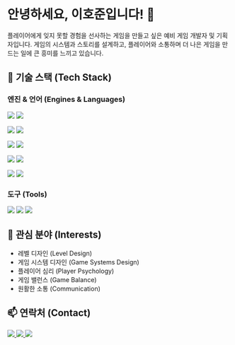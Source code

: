 # 안녕하세요, 이호준입니다! 👋

플레이어에게 잊지 못할 경험을 선사하는 게임을 만들고 싶은 예비 게임 개발자 및 기획자입니다.
게임의 시스템과 스토리를 설계하고, 플레이어와 소통하며 더 나은 게임을 만드는 일에 큰 흥미를 느끼고 있습니다.

## 🚀 기술 스택 (Tech Stack)

### 엔진 & 언어 (Engines & Languages)
<p>
  <img src="https://img.shields.io/badge/Unity-100000?style=for-the-badge&logo=unity&logoColor=white">
  <img src="https://img.shields.io/badge/C%23-239120?style=for-the-badge&logo=c-sharp&logoColor=white">
</p>
<p>
  <img src="https://img.shields.io/badge/Unreal Engine-313131?style=for-the-badge&logo=unrealengine&logoColor=white">
  <img src="https://img.shields.io/badge/C%2B%2B-00599C?style=for-the-badge&logo=c%2B%2B&logoColor=white">
</p>
<p>
  <img src="https://img.shields.io/badge/Godot Engine-478CB0?style=for-the-badge&logo=godotengine&logoColor=white">
  <img src="https://img.shields.io/badge/GDScript-478CB0?style=for-the-badge&logo=godot-engine&logoColor=white">
</p>
<p>
  <img src="https://img.shields.io/badge/LÖVE-000000?style=for-the-badge&logo=love2d&logoColor=white">
  <img src="https://img.shields.io/badge/Lua-2C2D72?style=for-the-badge&logo=lua&logoColor=white">
</p>
<p>
  <img src="https://img.shields.io/badge/Python-3776AB?style=for-the-badge&logo=python&logoColor=white">
  <img src="https://img.shields.io/badge/Pygame-6EB43F?style=for-the-badge">
</p>

### 도구 (Tools)
<p>
  <img src="https.img.shields.io/badge/Git-F05032?style=for-the-badge&logo=git&logoColor=white">
  <img src="https://img.shields.io/badge/VS Code-007ACC?style=for-the-badge&logo=visualstudiocode&logoColor=white">
  <img src="https://img.shields.io/badge/GraphicsGale-5a94a8?style=for-the-badge">
</p>

## 🌱 관심 분야 (Interests)
- 레벨 디자인 (Level Design)
- 게임 시스템 디자인 (Game Systems Design)
- 플레이어 심리 (Player Psychology)
- 게임 밸런스 (Game Balance)
- 원활한 소통 (Communication)

## 📫 연락처 (Contact)
<p>
  <a href="https://hojun.github.io">
    <img src="https://img.shields.io/badge/Blog-1e90ff?style=for-the-badge&logo=blogger&logoColor=white">
  </a>
  <a href="mailto:hojun313@naver.com">
    <img src="https://img.shields.io/badge/Email-ea4335?style=for-the-badge&logo=gmail&logoColor=white">
  </a>
  <a href="https://www.linkedin.com/in/hojun-lee-834571234/">
    <img src="https://img.shields.io/badge/LinkedIn-0A66C2?style=for-the-badge&logo=linkedin&logoColor=white">
  </a>
</p>
